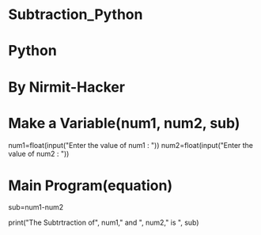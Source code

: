# Subtraction_Python
# Python
# By Nirmit-Hacker

# Make a Variable(num1, num2, sub)
num1=float(input("Enter the value of num1 : "))
num2=float(input("Enter the value of num2 : "))

# Main Program(equation)
sub=num1-num2

print("The Subtrtraction of", num1," and ", num2," is ", sub)
